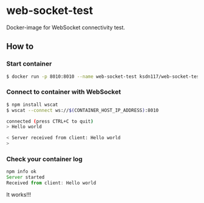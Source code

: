 # web-socket-test
Docker-image for WebSocket connectivity test.

## How to
### Start container
```bash
$ docker run -p 8010:8010 --name web-socket-test ksdn117/web-socket-test
```

### Connect to container with WebSocket
```bash
$ npm install wscat
$ wscat --connect ws://$(CONTAINER_HOST_IP_ADDRESS):8010

connected (press CTRL+C to quit)
> Hello world

< Server received from client: Hello world
>
```

### Check your container log
```javascript
npm info ok
Server started
Received from client: Hello world
```
It works!!!
